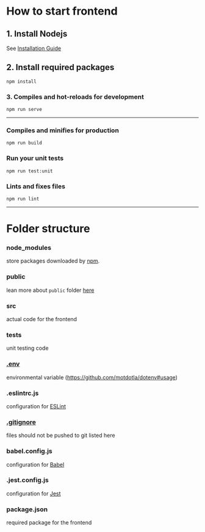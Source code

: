 # How to start frontend

## 1. Install Nodejs

See [Installation Guide](https://nodejs.org/en/download/)

## 2. Install required packages

```
npm install
```

### 3. Compiles and hot-reloads for development

```
npm run serve
```

-----

### Compiles and minifies for production

```
npm run build
```

### Run your unit tests

```
npm run test:unit
```

### Lints and fixes files

```
npm run lint
```

---

# Folder structure

### node_modules

store packages downloaded by [npm](https://www.npmjs.com/).

### public

lean more about `public` folder [here](https://cli.vuejs.org/guide/html-and-static-assets.html#the-public-folder)

### src

actual code for the frontend

### tests

unit testing code

### [.env](https://github.com/motdotla/dotenv#usage)

environmental variable (https://github.com/motdotla/dotenv#usage)

### .eslintrc.js

configuration for [ESLint](https://eslint.org/docs/user-guide/configuring/)

### [.gitignore](https://git-scm.com/docs/gitignore)

files should not be pushed to git listed here

### babel.config.js

configuration for [Babel](https://babeljs.io/docs/en/)

### .jest.config.js

configuration for [Jest](https://jestjs.io/docs/getting-started)

### package.json

required package for the frontend


